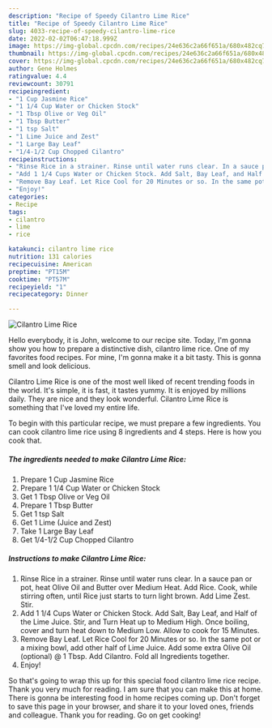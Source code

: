 ```yaml
---
description: "Recipe of Speedy Cilantro Lime Rice"
title: "Recipe of Speedy Cilantro Lime Rice"
slug: 4033-recipe-of-speedy-cilantro-lime-rice
date: 2022-02-02T06:47:18.999Z
image: https://img-global.cpcdn.com/recipes/24e636c2a66f651a/680x482cq70/cilantro-lime-rice-recipe-main-photo.jpg
thumbnail: https://img-global.cpcdn.com/recipes/24e636c2a66f651a/680x482cq70/cilantro-lime-rice-recipe-main-photo.jpg
cover: https://img-global.cpcdn.com/recipes/24e636c2a66f651a/680x482cq70/cilantro-lime-rice-recipe-main-photo.jpg
author: Gene Holmes
ratingvalue: 4.4
reviewcount: 30791
recipeingredient:
- "1 Cup Jasmine Rice"
- "1 1/4 Cup Water or Chicken Stock"
- "1 Tbsp Olive or Veg Oil"
- "1 Tbsp Butter"
- "1 tsp Salt"
- "1 Lime Juice and Zest"
- "1 Large Bay Leaf"
- "1/4-1/2 Cup Chopped Cilantro"
recipeinstructions:
- "Rinse Rice in a strainer. Rinse until water runs clear. In a sauce pan or pot, heat Olive Oil and Butter over Medium Heat. Add Rice. Cook, while stirring often, until Rice just starts to turn light brown. Add Lime Zest. Stir."
- "Add 1 1/4 Cups Water or Chicken Stock. Add Salt, Bay Leaf, and Half of the Lime Juice. Stir, and Turn Heat up to Medium High. Once boiling, cover and turn heat down to Medium Low. Allow to cook for 15 Minutes."
- "Remove Bay Leaf. Let Rice Cool for 20 Minutes or so. In the same pot or a mixing bowl, add other half of Lime Juice. Add some extra Olive Oil (optional) @ 1 Tbsp. Add Cilantro. Fold all Ingredients together."
- "Enjoy!"
categories:
- Recipe
tags:
- cilantro
- lime
- rice

katakunci: cilantro lime rice 
nutrition: 131 calories
recipecuisine: American
preptime: "PT15M"
cooktime: "PT57M"
recipeyield: "1"
recipecategory: Dinner

---
```



![Cilantro Lime Rice](https://img-global.cpcdn.com/recipes/24e636c2a66f651a/680x482cq70/cilantro-lime-rice-recipe-main-photo.jpg)

Hello everybody, it is John, welcome to our recipe site. Today, I'm gonna show you how to prepare a distinctive dish, cilantro lime rice. One of my favorites food recipes. For mine, I'm gonna make it a bit tasty. This is gonna smell and look delicious.



Cilantro Lime Rice is one of the most well liked of recent trending foods in the world. It's simple, it is fast, it tastes yummy. It is enjoyed by millions daily. They are nice and they look wonderful. Cilantro Lime Rice is something that I've loved my entire life.


To begin with this particular recipe, we must prepare a few ingredients. You can cook cilantro lime rice using 8 ingredients and 4 steps. Here is how you cook that.

<!--inarticleads1-->

##### The ingredients needed to make Cilantro Lime Rice:

1. Prepare 1 Cup Jasmine Rice
1. Prepare 1 1/4 Cup Water or Chicken Stock
1. Get 1 Tbsp Olive or Veg Oil
1. Prepare 1 Tbsp Butter
1. Get 1 tsp Salt
1. Get 1 Lime (Juice and Zest)
1. Take 1 Large Bay Leaf
1. Get 1/4-1/2 Cup Chopped Cilantro




<!--inarticleads2-->

##### Instructions to make Cilantro Lime Rice:

1. Rinse Rice in a strainer. Rinse until water runs clear. In a sauce pan or pot, heat Olive Oil and Butter over Medium Heat. Add Rice. Cook, while stirring often, until Rice just starts to turn light brown. Add Lime Zest. Stir.
1. Add 1 1/4 Cups Water or Chicken Stock. Add Salt, Bay Leaf, and Half of the Lime Juice. Stir, and Turn Heat up to Medium High. Once boiling, cover and turn heat down to Medium Low. Allow to cook for 15 Minutes.
1. Remove Bay Leaf. Let Rice Cool for 20 Minutes or so. In the same pot or a mixing bowl, add other half of Lime Juice. Add some extra Olive Oil (optional) @ 1 Tbsp. Add Cilantro. Fold all Ingredients together.
1. Enjoy!




So that's going to wrap this up for this special food cilantro lime rice recipe. Thank you very much for reading. I am sure that you can make this at home. There is gonna be interesting food in home recipes coming up. Don't forget to save this page in your browser, and share it to your loved ones, friends and colleague. Thank you for reading. Go on get cooking!

